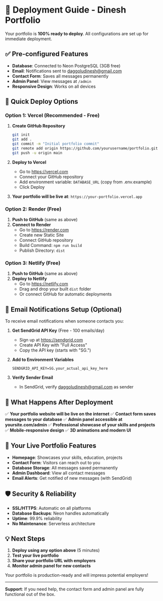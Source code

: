 # 🚀 Deployment Guide - Dinesh Portfolio

Your portfolio is **100% ready to deploy**. All configurations are set up for immediate deployment.

## ✅ Pre-configured Features

- **Database**: Connected to Neon PostgreSQL (3GB free)
- **Email**: Notifications sent to daggoludinesh@gmail.com
- **Contact Form**: Saves all messages permanently
- **Admin Panel**: View messages at `/admin`
- **Responsive Design**: Works on all devices

## 🚀 Quick Deploy Options

### Option 1: Vercel (Recommended - Free)

1. **Create GitHub Repository**
   ```bash
   git init
   git add .
   git commit -m "Initial portfolio commit"
   git remote add origin https://github.com/yourusername/portfolio.git
   git push -u origin main
   ```

2. **Deploy to Vercel**
   - Go to https://vercel.com
   - Connect your GitHub repository
   - Add environment variable: `DATABASE_URL` (copy from .env.example)
   - Click Deploy

3. **Your portfolio will be live at**: `https://your-portfolio.vercel.app`

### Option 2: Render (Free)

1. **Push to GitHub** (same as above)
2. **Connect to Render**
   - Go to https://render.com
   - Create new Static Site
   - Connect GitHub repository
   - Build Command: `npm run build`
   - Publish Directory: `dist`

### Option 3: Netlify (Free)

1. **Push to GitHub** (same as above)
2. **Deploy to Netlify**
   - Go to https://netlify.com
   - Drag and drop your built `dist` folder
   - Or connect GitHub for automatic deployments

## 📧 Email Notifications Setup (Optional)

To receive email notifications when someone contacts you:

1. **Get SendGrid API Key** (Free - 100 emails/day)
   - Sign up at https://sendgrid.com
   - Create API Key with "Full Access"
   - Copy the API key (starts with "SG.")

2. **Add to Environment Variables**
   ```
   SENDGRID_API_KEY=SG.your_actual_api_key_here
   ```

3. **Verify Sender Email**
   - In SendGrid, verify daggoludinesh@gmail.com as sender

## 🎯 What Happens After Deployment

✅ **Your portfolio website will be live on the internet**
✅ **Contact form saves messages to your database**
✅ **Admin panel accessible at yoursite.com/admin**
✅ **Professional showcase of your skills and projects**
✅ **Mobile-responsive design**
✅ **3D animations and modern UI**

## 🔗 Your Live Portfolio Features

- **Homepage**: Showcases your skills, education, projects
- **Contact Form**: Visitors can reach out to you
- **Database Storage**: All messages saved permanently
- **Admin Dashboard**: View all contact messages
- **Email Alerts**: Get notified of new messages (with SendGrid)

## 🛡️ Security & Reliability

- **SSL/HTTPS**: Automatic on all platforms
- **Database Backups**: Neon handles automatically
- **Uptime**: 99.9% reliability
- **No Maintenance**: Serverless architecture

## 💡 Next Steps

1. **Deploy using any option above** (5 minutes)
2. **Test your live portfolio**
3. **Share your portfolio URL with employers**
4. **Monitor admin panel for new contacts**

Your portfolio is production-ready and will impress potential employers!

---

**Support**: If you need help, the contact form and admin panel are fully functional out of the box.
